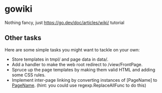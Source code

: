 # gowiki
Nothing fancy, just https://go.dev/doc/articles/wiki/ tutorial


## Other tasks

Here are some simple tasks you might want to tackle on your own:

- Store templates in tmpl/ and page data in data/.
- Add a handler to make the web root redirect to /view/FrontPage.
- Spruce up the page templates by making them valid HTML and adding some CSS rules.
- Implement inter-page linking by converting instances of [PageName] to 
<a href="/view/PageName">PageName</a>. (hint: you could use regexp.ReplaceAllFunc to do this)